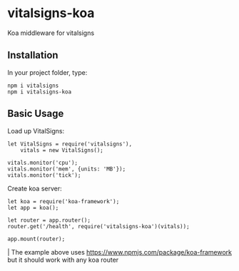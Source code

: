 # vitalsigns-koa
Koa middleware for vitalsigns


## Installation
In your project folder, type:

	npm i vitalsigns
	npm i vitalsigns-koa

## Basic Usage
Load up VitalSigns:

	let VitalSigns = require('vitalsigns'),
		vitals = new VitalSigns();

	vitals.monitor('cpu');
	vitals.monitor('mem', {units: 'MB'});
	vitals.monitor('tick');

Create koa server:

	let koa = require('koa-framework');
	let app = koa();

	let router = app.router();
	router.get('/health', require('vitalsigns-koa')(vitals));

	app.mount(router);


| The example above uses <https://www.npmjs.com/package/koa-framework> but it should work with any koa router